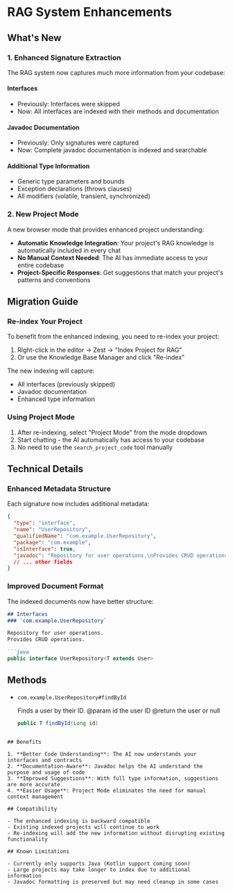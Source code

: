 # RAG System Enhancements

## What's New

### 1. Enhanced Signature Extraction

The RAG system now captures much more information from your codebase:

#### Interfaces
- Previously: Interfaces were skipped
- Now: All interfaces are indexed with their methods and documentation

#### Javadoc Documentation
- Previously: Only signatures were captured
- Now: Complete javadoc documentation is indexed and searchable

#### Additional Type Information
- Generic type parameters and bounds
- Exception declarations (throws clauses)
- All modifiers (volatile, transient, synchronized)

### 2. New Project Mode

A new browser mode that provides enhanced project understanding:

- **Automatic Knowledge Integration**: Your project's RAG knowledge is automatically included in every chat
- **No Manual Context Needed**: The AI has immediate access to your entire codebase
- **Project-Specific Responses**: Get suggestions that match your project's patterns and conventions

## Migration Guide

### Re-index Your Project

To benefit from the enhanced indexing, you need to re-index your project:

1. Right-click in the editor → Zest → "Index Project for RAG"
2. Or use the Knowledge Base Manager and click "Re-index"

The new indexing will capture:
- All interfaces (previously skipped)
- Javadoc documentation
- Enhanced type information

### Using Project Mode

1. After re-indexing, select "Project Mode" from the mode dropdown
2. Start chatting - the AI automatically has access to your codebase
3. No need to use the `search_project_code` tool manually

## Technical Details

### Enhanced Metadata Structure

Each signature now includes additional metadata:

```json
{
  "type": "interface",
  "name": "UserRepository",
  "qualifiedName": "com.example.UserRepository",
  "package": "com.example",
  "isInterface": true,
  "javadoc": "Repository for user operations.\nProvides CRUD operations.",
  // ... other fields
}
```

### Improved Document Format

The indexed documents now have better structure:

```markdown
## Interfaces
### `com.example.UserRepository`

Repository for user operations.
Provides CRUD operations.

```java
public interface UserRepository<T extends User>
```

## Methods
- `com.example.UserRepository#findById`
  
  Finds a user by their ID.
  @param id the user ID
  @return the user or null
  ```java
  public T findById(Long id)
  ```
```

## Benefits

1. **Better Code Understanding**: The AI now understands your interfaces and contracts
2. **Documentation-Aware**: Javadoc helps the AI understand the purpose and usage of code
3. **Improved Suggestions**: With full type information, suggestions are more accurate
4. **Easier Usage**: Project Mode eliminates the need for manual context management

## Compatibility

- The enhanced indexing is backward compatible
- Existing indexed projects will continue to work
- Re-indexing will add the new information without disrupting existing functionality

## Known Limitations

- Currently only supports Java (Kotlin support coming soon)
- Large projects may take longer to index due to additional information
- Javadoc formatting is preserved but may need cleanup in some cases
